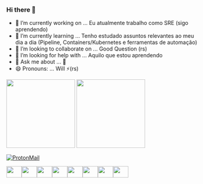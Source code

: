 ### Hi there 👋


- 🔭 I’m currently working on ... Eu atualmente trabalho como SRE (sigo aprendendo)
- 🌱 I’m currently learning ... Tenho estudado assuntos relevantes ao meu dia a dia (Pipeline, Containers/Kubernetes e ferramentas de automação)
- 👯 I’m looking to collaborate on ... Good Question (rs)
- 🤔 I’m looking for help with ... Aquilo que estou aprendendo
- 💬 Ask me about ... 🤔
- 😄 Pronouns: ... Will ⚡(rs)

 <img height="180em" src="https://github-readme-stats.vercel.app/api?username=willkof1&show_icons=true&theme=cobalt&include_all_commits=true&count_private=true"/>
 <img height="180em" src="https://github-readme-stats.vercel.app/api/top-langs/?username=willkof1&layout=compact&langs_count=7&theme=cobalt"/>

[![ProtonMail](https://img.shields.io/badge/ProtonMail-8B89CC?style=for-the-badge&logo=protonmail&logoColor=white)](william.dias@protonmail.com)

<img align="center" height="30" width="40" src="https://cdn.jsdelivr.net/gh/devicons/devicon/icons/linux/linux-original.svg"/><img align="center" height="30" width="40" src="https://cdn.jsdelivr.net/gh/devicons/devicon/icons/amazonwebservices/amazonwebservices-plain-wordmark.svg"/><img align="center" height="30" width="40" src="https://cdn.jsdelivr.net/gh/devicons/devicon/icons/terraform/terraform-original-wordmark.svg"/><img align="center" height="30" width="40" src="https://cdn.jsdelivr.net/gh/devicons/devicon/icons/git/git-plain-wordmark.svg"/><img align="center" height="30" width="40" src="https://cdn.jsdelivr.net/gh/devicons/devicon/icons/bash/bash-original.svg"/><img align="center" height="30" width="40" src="https://cdn.jsdelivr.net/gh/devicons/devicon/icons/ansible/ansible-original-wordmark.svg"/><img align="center" height="30" width="40" src="https://cdn.jsdelivr.net/gh/devicons/devicon/icons/docker/docker-original-wordmark.svg"/><img align="center" height="30" width="40" src="https://cdn.jsdelivr.net/gh/devicons/devicon/icons/kubernetes/kubernetes-plain-wordmark.svg"/>
